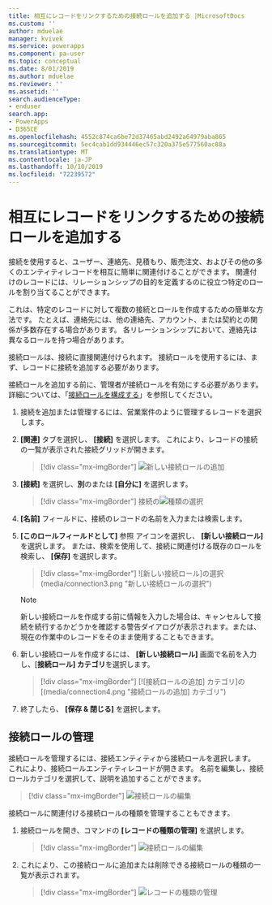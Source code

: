 ```yaml
---
title: 相互にレコードをリンクするための接続ロールを追加する |MicrosoftDocs
ms.custom: ''
author: mduelae
manager: kvivek
ms.service: powerapps
ms.component: pa-user
ms.topic: conceptual
ms.date: 8/01/2019
ms.author: mduelae
ms.reviewer: ''
ms.assetid: ''
search.audienceType:
- enduser
search.app:
- PowerApps
- D365CE
ms.openlocfilehash: 4552c874ca6be72d37465abd2492a64979aba865
ms.sourcegitcommit: 5ec4cab1dd934446ec57c320a375e577560ac88a
ms.translationtype: MT
ms.contentlocale: ja-JP
ms.lasthandoff: 10/10/2019
ms.locfileid: "72239572"
---
```

# <a name="add-a-connection-role-to-link-records-to-each-other"></a>相互にレコードをリンクするための接続ロールを追加する

接続を使用すると、ユーザー、連絡先、見積もり、販売注文、およびその他の多くのエンティティレコードを相互に簡単に関連付けることができます。 関連付けのレコードには、リレーションシップの目的を定義するのに役立つ特定のロールを割り当てることができます。

これは、特定のレコードに対して複数の接続とロールを作成するための簡単な方法です。 たとえば、連絡先には、他の連絡先、アカウント、または契約との関係が多数存在する場合があります。 各リレーションシップにおいて、連絡先は異なるロールを持つ場合があります。

接続ロールは、接続に直接関連付けられます。 接続ロールを使用するには、まず、レコードに接続を追加する必要があります。

接続ロールを追加する前に、管理者が接続ロールを有効にする必要があります。詳細については、「[接続ロールを構成する](https://docs.microsoft.com/powerapps/maker/common-data-service/configure-connection-roles)」を参照してください。

1. 接続を追加または管理するには、営業案件のように管理するレコードを選択します。  
2. **[関連]** タブを選択し、 **[接続]** を選択します。 これにより、レコードの接続の一覧が表示された接続グリッドが開きます。

    > [!div class="mx-imgBorder"]
    > ![新しい接続ロールの追加](media/connection1.png "新しい接続ロールの追加") 

3. **[接続]** を選択し、**別**のまたは **[自分に]** を選択します。

    > [!div class="mx-imgBorder"]
    > 接続の![種類の選択](media/connection2.png "接続の種類の選択") 
  
4. **[名前]** フィールドに、接続のレコードの名前を入力または検索します。

5. **[このロールフィールドとして]** 参照 アイコンを選択し、 **[新しい接続ロール]** を選択します。 または、検索を使用して、接続に関連付ける既存のロールを検索し、 **[保存]** を選択します。

    > [!div class="mx-imgBorder"]
    > ![新しい接続ロール]の選択(media/connection3.png "新しい接続ロールの選択")  

    > [!NOTE]
    > 新しい接続ロールを作成する前に情報を入力した場合は、キャンセルして接続を続行するかどうかを確認する警告ダイアログが表示されます。または、現在の作業中のレコードをそのまま使用することもできます。

6. 新しい接続ロールを作成するには、 **[新しい接続ロール]** 画面で名前を入力し、[**接続ロール] カテゴリ**を選択します。

    > [!div class="mx-imgBorder"]
    >  [![接続ロールの追加] カテゴリ]の [(media/connection4.png "接続ロールの追加] カテゴリ") 

7. 終了したら、 **[保存 & 閉じる]** を選択します。

  
## <a name="manage-connection-roles"></a>接続ロールの管理

接続ロールを管理するには、接続エンティティから接続ロールを選択します。 これにより、接続ロールエンティティレコードが開きます。  名前を編集し、接続ロールカテゴリを選択して、説明を追加することができます。


   > [!div class="mx-imgBorder"]
   > ![接続ロール](media/connection7.png "Editconnection ロール")の編集 
  
接続ロールに関連付ける接続ロールの種類を管理することもできます。

1. 接続ロールを開き、コマンドの **[レコードの種類の管理]** を選択します。 

    > [!div class="mx-imgBorder"]
    > ![接続ロール](media/connection5.png "Editconnection ロール")の編集 
  

2. これにより、この接続ロールに追加または削除できる接続ロールの種類の一覧が表示されます。

    > [!div class="mx-imgBorder"]
    > ![レコードの種類の管理](media/connection6.png "レコードの種類の管理") 


